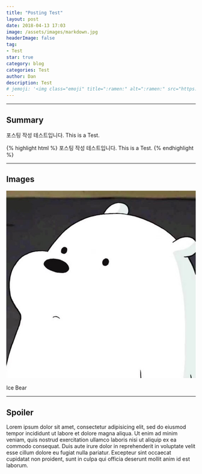 ```yaml
---
title: "Posting Test"
layout: post
date: 2018-04-13 17:03
image: /assets/images/markdown.jpg
headerImage: false
tag:
- Test
star: true
category: blog
categories: Test
author: Dan
description: Test
# jemoji: '<img class="emoji" title=":ramen:" alt=":ramen:" src="https://assets.github.com/images/icons/emoji/unicode/1f35c.png" height="20" width="20" align="absmiddle">'
---
```

---

## Summary

포스팅 작성 테스트입니다.
This is a Test.

{% highlight html %}
포스팅 작성 테스트입니다.
This is a Test.
{% endhighlight %}

---
## Images

![Markdowm Image][1]
<figcaption class="caption">Ice Bear</figcaption>

---

## Spoiler


<div class="spoiler"><p>Lorem ipsum dolor sit amet, consectetur adipisicing elit, sed do eiusmod tempor incididunt ut labore et dolore magna aliqua. Ut enim ad minim veniam, quis nostrud exercitation ullamco laboris nisi ut aliquip ex ea commodo consequat. Duis aute irure dolor in reprehenderit in voluptate velit esse cillum dolore eu fugiat nulla pariatur. Excepteur sint occaecat cupidatat non proident, sunt in culpa qui officia deserunt mollit anim id est laborum.</p></div>


[1]: /assets/images/profile.jpg
